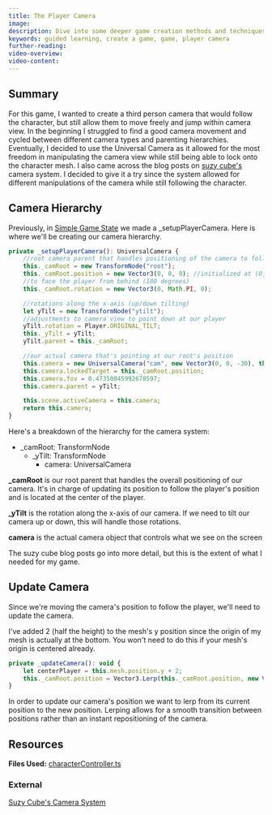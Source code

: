 ```yaml
---
title: The Player Camera
image:
description: Dive into some deeper game creation methods and techniques.
keywords: guided learning, create a game, game, player camera
further-reading:
video-overview:
video-content:
---
```


## Summary

For this game, I wanted to create a third person camera that would follow the character, but still allow them to move freely and jump within camera view. In the beginning I struggled to find a good camera movement and cycled between different camera types and parenting hierarchies. Eventually, I decided to use the Universal Camera as it allowed for the most freedom in manipulating the camera view while still being able to lock onto the character mesh. I also came across the blog posts on [suzy cube's](http://louardongames.blogspot.com/2016/10/lessons-from-suzy-cube-camera-system.html) camera system. I decided to give it a try since the system allowed for different manipulations of the camera while still following the character.

## Camera Hierarchy

Previously, in [Simple Game State](/guidedLearning/createAGame/simpleGameState#character-controller) we made a \_setupPlayerCamera. Here is where we'll be creating our camera hierarchy.

```javascript
private _setupPlayerCamera(): UniversalCamera {
    //root camera parent that handles positioning of the camera to follow the player
    this._camRoot = new TransformNode("root");
    this._camRoot.position = new Vector3(0, 0, 0); //initialized at (0,0,0)
    //to face the player from behind (180 degrees)
    this._camRoot.rotation = new Vector3(0, Math.PI, 0);

    //rotations along the x-axis (up/down tilting)
    let yTilt = new TransformNode("ytilt");
    //adjustments to camera view to point down at our player
    yTilt.rotation = Player.ORIGINAL_TILT;
    this._yTilt = yTilt;
    yTilt.parent = this._camRoot;

    //our actual camera that's pointing at our root's position
    this.camera = new UniversalCamera("cam", new Vector3(0, 0, -30), this.scene);
    this.camera.lockedTarget = this._camRoot.position;
    this.camera.fov = 0.47350045992678597;
    this.camera.parent = yTilt;

    this.scene.activeCamera = this.camera;
    return this.camera;
}
```

Here's a breakdown of the hierarchy for the camera system:

-   \_camRoot: TransformNode
    -   \_yTilt: TransformNode
        -   camera: UniversalCamera

**\_camRoot** is our root parent that handles the overall positioning of our camera. It's in charge of updating its position to follow the player's position and is located at the center of the player.

**\_yTilt** is the rotation along the x-axis of our camera. If we need to tilt our camera up or down, this will handle those rotations.

**camera** is the actual camera object that controls what we see on the screen

The suzy cube blog posts go into more detail, but this is the extent of what I needed for my game.

## Update Camera

Since we're moving the camera's position to follow the player, we'll need to update the camera.

I've added 2 (half the height) to the mesh's y position since the origin of my mesh is actually at the bottom. You won't need to do this if your mesh's origin is centered already.

```javascript
private _updateCamera(): void {
    let centerPlayer = this.mesh.position.y + 2;
    this._camRoot.position = Vector3.Lerp(this._camRoot.position, new Vector3(this.mesh.position.x, centerPlayer, this.mesh.position.z), 0.4);
}
```

In order to update our camera's position we want to lerp from its current position to the new position. Lerping allows for a smooth transition between positions rather than an instant repositioning of the camera.

## Resources

**Files Used:** [characterController.ts](https://github.com/BabylonJS/SummerFestival/blob/master/src/characterController.ts)

### External

[Suzy Cube's Camera System](http://louardongames.blogspot.com/2016/10/lessons-from-suzy-cube-camera-system.html)

